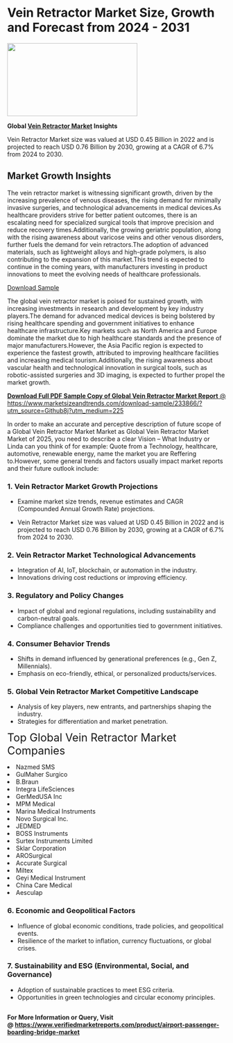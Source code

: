 <H1>Vein Retractor Market Size, Growth and Forecast from 2024 - 2031</H1><img class="aligncenter size-medium wp-image-584254" src="https://thirdeyenews.in/wp-content/uploads/2024/09/Global-Market-Research-300x168.jpeg" alt="" width="300" height="168" /><p><strong>Global&nbsp;<a href="https://www.marketsizeandtrends.com/download-sample/233866/?utm_source=Github8j?utm_medium=225">Vein Retractor Market</a> Insights</strong></p><p>Vein Retractor Market size was valued at USD 0.45 Billion in 2022 and is projected to reach USD 0.76 Billion by 2030, growing at a CAGR of 6.7% from 2024 to 2030.</p><p><h2>Market Growth Insights</h2> <p>The vein retractor market is witnessing significant growth, driven by the increasing prevalence of venous diseases, the rising demand for minimally invasive surgeries, and technological advancements in medical devices.As healthcare providers strive for better patient outcomes, there is an escalating need for specialized surgical tools that improve precision and reduce recovery times.Additionally, the growing geriatric population, along with the rising awareness about varicose veins and other venous disorders, further fuels the demand for vein retractors.The adoption of advanced materials, such as lightweight alloys and high-grade polymers, is also contributing to the expansion of this market.This trend is expected to continue in the coming years, with manufacturers investing in product innovations to meet the evolving needs of healthcare professionals.</p> <p><a href="download-sample-link">Download Sample</a></p> <p>The global vein retractor market is poised for sustained growth, with increasing investments in research and development by key industry players.The demand for advanced medical devices is being bolstered by rising healthcare spending and government initiatives to enhance healthcare infrastructure.Key markets such as North America and Europe dominate the market due to high healthcare standards and the presence of major manufacturers.However, the Asia Pacific region is expected to experience the fastest growth, attributed to improving healthcare facilities and increasing medical tourism.Additionally, the rising awareness about vascular health and technological innovation in surgical tools, such as robotic-assisted surgeries and 3D imaging, is expected to further propel the market growth.</p> <p><a href="get-more-link"></p><p><span class=""><strong>Download Full PDF Sample Copy of Global Vein Retractor Market Report</strong> @ <a href="https://www.marketsizeandtrends.com/download-sample/233866/?utm_source=Github8j?utm_medium=225" target="_blank">https://www.marketsizeandtrends.com/download-sample/233866/?utm_source=Github8j?utm_medium=225</a></span></p><p>In order to make an accurate and perceptive description of future scope of a Global&nbsp;Vein Retractor Market Market as Global&nbsp;Vein Retractor Market Market of 2025, you need to describe a clear Vision &ndash; What Industry or Linda can you think of for example: Quote from a Technology, healthcare, automotive, renewable energy, name the market you are Reffering to.However, some general trends and factors usually impact market reports and their future outlook include:</p><h3>1.&nbsp;<strong>Vein Retractor Market Growth Projections</strong></h3><ul><li>Examine market size trends, revenue estimates and CAGR (Compounded Annual Growth Rate) projections.</li><li><p>Vein Retractor Market size was valued at USD 0.45 Billion in 2022 and is projected to reach USD 0.76 Billion by 2030, growing at a CAGR of 6.7% from 2024 to 2030.</p></li></ul><h3>2.&nbsp;<strong>Vein Retractor Market Technological Advancements</strong></h3><ul><li>Integration of AI, IoT, blockchain, or automation in the industry.</li><li>Innovations driving cost reductions or improving efficiency.</li></ul><h3>3.&nbsp;<strong>Regulatory and Policy Changes</strong></h3><ul><li>Impact of global and regional regulations, including sustainability and carbon-neutral goals.</li><li>Compliance challenges and opportunities tied to government initiatives.</li></ul><h3>4.&nbsp;<strong>Consumer Behavior Trends</strong></h3><ul><li>Shifts in demand influenced by generational preferences (e.g., Gen Z, Millennials).</li><li>Emphasis on eco-friendly, ethical, or personalized products/services.</li></ul><h3>5.&nbsp;<strong>Global Vein Retractor Market Competitive Landscape</strong></h3><ul><li>Analysis of key players, new entrants, and partnerships shaping the industry.</li><li>Strategies for differentiation and market penetration.</li></ul><p data-pm-slice="1 1 []"><span style="color: inherit; font-family: inherit; font-size: 25px;">Top Global Vein Retractor Market Companies</span></p><div class="" data-test-id=""><p><li>Nazmed SMS</li><li> GulMaher Surgico</li><li> B.Braun</li><li> Integra LifeSciences</li><li> GerMedUSA Inc</li><li> MPM Medical</li><li> Marina Medical Instruments</li><li> Novo Surgical Inc.</li><li> JEDMED</li><li> BOSS Instruments</li><li> Surtex Instruments Limited</li><li> Sklar Corporation</li><li> AROSurgical</li><li> Accurate Surgical</li><li> Miltex</li><li> Geyi Medical Instrument</li><li> China Care Medical</li><li> Aesculap</li></p></div><h3>6.&nbsp;<strong>Economic and Geopolitical Factors</strong></h3><ul><li>Influence of global economic conditions, trade policies, and geopolitical events.</li><li>Resilience of the market to inflation, currency fluctuations, or global crises.</li></ul><h3>7.&nbsp;<strong>Sustainability and ESG (Environmental, Social, and Governance)</strong></h3><ul><li>Adoption of sustainable practices to meet ESG criteria.</li><li>Opportunities in green technologies and circular economy principles.</li></ul><h2><strong style="font-size: 14px;">For More Information or Query, Visit @&nbsp;</strong><a style="background-color: #ffffff; font-size: 14px;" href="https://www.marketsizeandtrends.com/report/vein-retractor-market/" target="_blank">https://www.verifiedmarketreports.com/product/airport-passenger-boarding-bridge-market</a></h2>